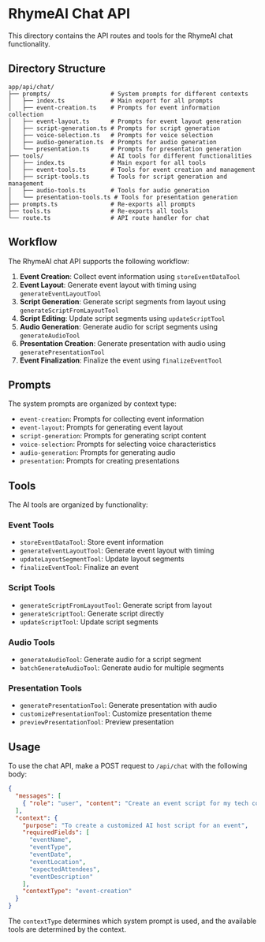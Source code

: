 # RhymeAI Chat API

This directory contains the API routes and tools for the RhymeAI chat functionality.

## Directory Structure

```
app/api/chat/
├── prompts/                 # System prompts for different contexts
│   ├── index.ts             # Main export for all prompts
│   ├── event-creation.ts    # Prompts for event information collection
│   ├── event-layout.ts      # Prompts for event layout generation
│   ├── script-generation.ts # Prompts for script generation
│   ├── voice-selection.ts   # Prompts for voice selection
│   ├── audio-generation.ts  # Prompts for audio generation
│   └── presentation.ts      # Prompts for presentation generation
├── tools/                   # AI tools for different functionalities
│   ├── index.ts             # Main export for all tools
│   ├── event-tools.ts       # Tools for event creation and management
│   ├── script-tools.ts      # Tools for script generation and management
│   ├── audio-tools.ts       # Tools for audio generation
│   └── presentation-tools.ts # Tools for presentation generation
├── prompts.ts               # Re-exports all prompts
├── tools.ts                 # Re-exports all tools
└── route.ts                 # API route handler for chat
```

## Workflow

The RhymeAI chat API supports the following workflow:

1. **Event Creation**: Collect event information using `storeEventDataTool`
2. **Event Layout**: Generate event layout with timing using `generateEventLayoutTool`
3. **Script Generation**: Generate script segments from layout using `generateScriptFromLayoutTool`
4. **Script Editing**: Update script segments using `updateScriptTool`
5. **Audio Generation**: Generate audio for script segments using `generateAudioTool`
6. **Presentation Creation**: Generate presentation with audio using `generatePresentationTool`
7. **Event Finalization**: Finalize the event using `finalizeEventTool`

## Prompts

The system prompts are organized by context type:

- `event-creation`: Prompts for collecting event information
- `event-layout`: Prompts for generating event layout
- `script-generation`: Prompts for generating script content
- `voice-selection`: Prompts for selecting voice characteristics
- `audio-generation`: Prompts for generating audio
- `presentation`: Prompts for creating presentations

## Tools

The AI tools are organized by functionality:

### Event Tools
- `storeEventDataTool`: Store event information
- `generateEventLayoutTool`: Generate event layout with timing
- `updateLayoutSegmentTool`: Update layout segments
- `finalizeEventTool`: Finalize an event

### Script Tools
- `generateScriptFromLayoutTool`: Generate script from layout
- `generateScriptTool`: Generate script directly
- `updateScriptTool`: Update script segments

### Audio Tools
- `generateAudioTool`: Generate audio for a script segment
- `batchGenerateAudioTool`: Generate audio for multiple segments

### Presentation Tools
- `generatePresentationTool`: Generate presentation with audio
- `customizePresentationTool`: Customize presentation theme
- `previewPresentationTool`: Preview presentation

## Usage

To use the chat API, make a POST request to `/api/chat` with the following body:

```json
{
  "messages": [
    { "role": "user", "content": "Create an event script for my tech conference" }
  ],
  "context": {
    "purpose": "To create a customized AI host script for an event",
    "requiredFields": [
      "eventName",
      "eventType",
      "eventDate",
      "eventLocation",
      "expectedAttendees",
      "eventDescription"
    ],
    "contextType": "event-creation"
  }
}
```

The `contextType` determines which system prompt is used, and the available tools are determined by the context.
